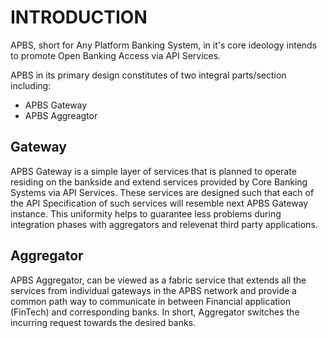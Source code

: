 # INTRODUCTION
APBS, short for Any Platform Banking System, in it's core ideology intends to promote Open Banking Access via API Services.

APBS in its primary design constitutes of two integral parts/section including:

* APBS Gateway
* APBS Aggreagtor

## Gateway    
APBS Gateway is a simple layer of services that is planned to operate residing on the bankside and extend services provided by Core Banking Systems via API Services. These services are designed such that each of the API Specification of such services will resemble next APBS Gateway instance. This uniformity helps to guarantee less problems during integration phases with aggregators and relevenat third party applications.

## Aggregator
APBS Aggregator, can be viewed as a fabric service that extends all the services from individual gateways in the APBS network and provide a common path way to communicate in between Financial application (FinTech) and corresponding banks. In short, Aggregator switches the incurring request towards the desired banks.



